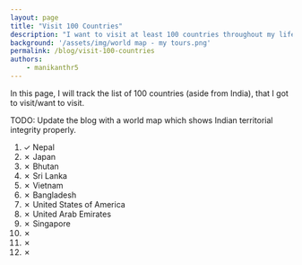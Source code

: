 ```yaml
---
layout: page
title: "Visit 100 Countries"
description: "I want to visit at least 100 countries throughout my life."
background: '/assets/img/world map - my tours.png'
permalink: /blog/visit-100-countries
authors:
    - manikanthr5
---
```


In this page, I will track the list of 100 countries (aside from India), that I got to visit/want to visit. 

TODO: Update the blog with a world map which shows Indian territorial integrity properly. 

1. ✓ Nepal
1. ✗ Japan
1. ✗ Bhutan
1. ✗ Sri Lanka
1. ✗ Vietnam
1. ✗ Bangladesh
1. ✗ United States of America
1. ✗ United Arab Emirates
1. ✗ Singapore
1. ✗ 
1. ✗ 
1. ✗ 